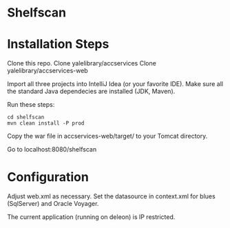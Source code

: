Shelfscan
=========

# Installation Steps

Clone this repo.
Clone yalelibrary/accservices
Clone yalelibrary/accservices-web

Import all three projects into IntelliJ Idea (or your favorite IDE). Make sure all the standard Java dependecies are installed (JDK, Maven).

Run these steps:

```
cd shelfscan
mvn clean install -P prod
```

Copy the war file in accservices-web/target/ to your Tomcat directory. 

Go to localhost:8080/shelfscan

# Configuration

Adjust web.xml as necessary. Set the datasource in context.xml for blues (SqlServer) and Oracle Voyager.

The current application (running on deleon) is IP restricted. 
